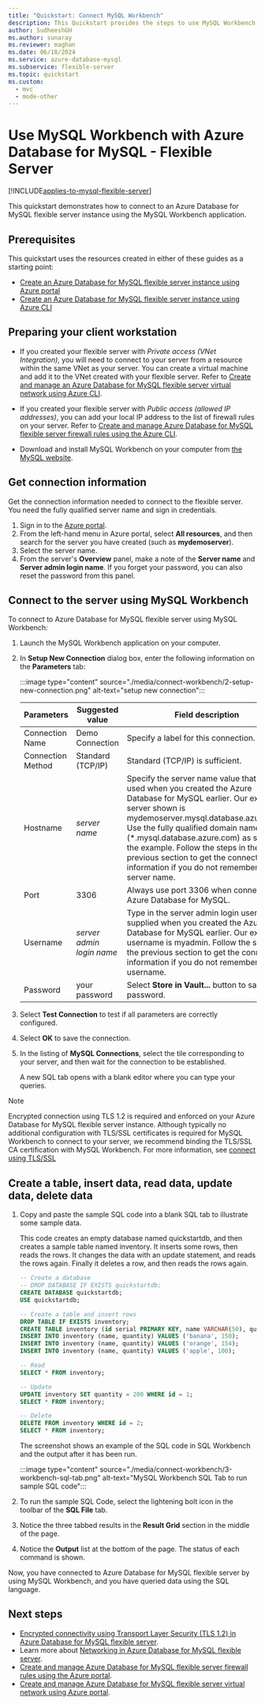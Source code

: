 ```yaml
---
title: "Quickstart: Connect MySQL Workbench"
description: This Quickstart provides the steps to use MySQL Workbench to connect and query data from Azure Database for MySQL - Flexible Server.
author: SudheeshGH
ms.author: sunaray
ms.reviewer: maghan
ms.date: 06/18/2024
ms.service: azure-database-mysql
ms.subservice: flexible-server
ms.topic: quickstart
ms.custom:
  - mvc
  - mode-other
---
```


# Use MySQL Workbench with Azure Database for MySQL - Flexible Server

[!INCLUDE[applies-to-mysql-flexible-server](../includes/applies-to-mysql-flexible-server.md)]

This quickstart demonstrates how to connect to an Azure Database for MySQL flexible server instance using the MySQL Workbench application.

## Prerequisites

This quickstart uses the resources created in either of these guides as a starting point:

- [Create an Azure Database for MySQL flexible server instance using Azure portal](./quickstart-create-server-portal.md)
- [Create an Azure Database for MySQL flexible server instance using Azure CLI](./quickstart-create-server-cli.md)

## Preparing your client workstation
- If you created your flexible server with *Private access (VNet Integration)*, you will need to connect to your server from a resource within the same VNet as your server. You can create a virtual machine and add it to the VNet created with your flexible server. Refer to [Create and manage an Azure Database for MySQL flexible server virtual network using Azure CLI](./how-to-manage-virtual-network-cli.md).
- If you created your flexible server with *Public access (allowed IP addresses)*, you can add your local IP address to the list of firewall rules on your server. Refer to [Create and manage Azure Database for MySQL flexible server firewall rules using the Azure CLI](./how-to-manage-firewall-cli.md).

- Download and install MySQL Workbench on your computer from [the MySQL website](https://dev.mysql.com/downloads/workbench/).

## Get connection information

Get the connection information needed to connect to the flexible server. You need the fully qualified server name and sign in credentials.

1. Sign in to the [Azure portal](https://portal.azure.com/).
2. From the left-hand menu in Azure portal, select **All resources**, and then search for the server you have created (such as **mydemoserver**).
3. Select the server name.
4. From the server's **Overview** panel, make a note of the **Server name** and **Server admin login name**. If you forget your password, you can also reset the password from this panel.
<!--- :::image type="content" source="./media/connect-php/1_server-overview-name-login.png" alt-text="Azure Database for MySQL flexible server instance name.":::--->

## Connect to the server using MySQL Workbench

To connect to Azure Database for MySQL flexible server using MySQL Workbench:

1. Launch the MySQL Workbench application on your computer.

2. In **Setup New Connection** dialog box, enter the following information on the **Parameters** tab:

    :::image type="content" source="./media/connect-workbench/2-setup-new-connection.png" alt-text="setup new connection":::

    | **Parameters** | **Suggested value** | **Field description** |
    |---|---|---|
    |    Connection Name | Demo Connection | Specify a label for this connection. |
    | Connection Method | Standard (TCP/IP) | Standard (TCP/IP) is sufficient. |
    | Hostname | *server name* | Specify the server name value that was used when you created the Azure Database for MySQL earlier. Our example server shown is mydemoserver.mysql.database.azure.com. Use the fully qualified domain name (\*.mysql.database.azure.com) as shown in the example. Follow the steps in the previous section to get the connection information if you do not remember your server name.  |
    | Port | 3306 | Always use port 3306 when connecting to Azure Database for MySQL. |
    | Username |  *server admin login name* | Type in the server admin login username supplied when you created the Azure Database for MySQL earlier. Our example username is myadmin. Follow the steps in the previous section to get the connection information if you do not remember the username.
    | Password | your password | Select **Store in Vault...** button to save the password. |

3. Select **Test Connection** to test if all parameters are correctly configured.

4. Select **OK** to save the connection.

5. In the listing of **MySQL Connections**, select the tile corresponding to your server, and then wait for the connection to be established.

    A new SQL tab opens with a blank editor where you can type your queries.

> [!NOTE]
> Encrypted connection using TLS 1.2 is required and enforced on your Azure Database for MySQL flexible server instance. Although typically no additional configuration with TLS/SSL certificates is required for MySQL Workbench to connect to your server, we recommend binding the TLS/SSL CA certification with MySQL Workbench. For more information, see [connect using TLS/SSL](./how-to-connect-tls-ssl.md)

## Create a table, insert data, read data, update data, delete data

1. Copy and paste the sample SQL code into a blank SQL tab to illustrate some sample data.

    This code creates an empty database named quickstartdb, and then creates a sample table named inventory. It inserts some rows, then reads the rows. It changes the data with an update statement, and reads the rows again. Finally it deletes a row, and then reads the rows again.

    ```sql
    -- Create a database
    -- DROP DATABASE IF EXISTS quickstartdb;
    CREATE DATABASE quickstartdb;
    USE quickstartdb;

    -- Create a table and insert rows
    DROP TABLE IF EXISTS inventory;
    CREATE TABLE inventory (id serial PRIMARY KEY, name VARCHAR(50), quantity INTEGER);
    INSERT INTO inventory (name, quantity) VALUES ('banana', 150);
    INSERT INTO inventory (name, quantity) VALUES ('orange', 154);
    INSERT INTO inventory (name, quantity) VALUES ('apple', 100);

    -- Read
    SELECT * FROM inventory;

    -- Update
    UPDATE inventory SET quantity = 200 WHERE id = 1;
    SELECT * FROM inventory;

    -- Delete
    DELETE FROM inventory WHERE id = 2;
    SELECT * FROM inventory;
    ```

    The screenshot shows an example of the SQL code in SQL Workbench and the output after it has been run.

    :::image type="content" source="./media/connect-workbench/3-workbench-sql-tab.png" alt-text="MySQL Workbench SQL Tab to run sample SQL code":::

2. To run the sample SQL Code, select the lightening bolt icon in the toolbar of the **SQL File** tab.
3. Notice the three tabbed results in the **Result Grid** section in the middle of the page.
4. Notice the **Output** list at the bottom of the page. The status of each command is shown.

Now, you have connected to Azure Database for MySQL flexible server by using MySQL Workbench, and you have queried data using the SQL language.

## Next steps
- [Encrypted connectivity using Transport Layer Security (TLS 1.2) in Azure Database for MySQL flexible server](./how-to-connect-tls-ssl.md).
- Learn more about [Networking in Azure Database for MySQL flexible server](./concepts-networking.md).
- [Create and manage Azure Database for MySQL flexible server firewall rules using the Azure portal](./how-to-manage-firewall-portal.md).
- [Create and manage Azure Database for MySQL flexible server virtual network using Azure portal](./how-to-manage-virtual-network-portal.md).

